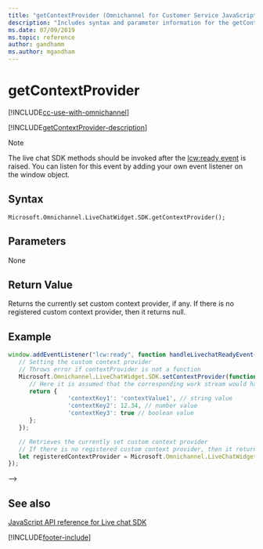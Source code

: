 ```yaml
---
title: "getContextProvider (Omnichannel for Customer Service JavaScript API reference) | MicrosoftDocs"
description: "Includes syntax and parameter information for the getContextProvider method in Omnichannel for Customer Service JavaScript API reference. Also included is a sample code for using the method."
ms.date: 07/09/2019
ms.topic: reference
author: gandhamm
ms.author: mgandham
---
```


# getContextProvider

[!INCLUDE[cc-use-with-omnichannel](../../../../includes/cc-use-with-omnichannel.md)]

[!INCLUDE[getContextProvider-description](../includes/getContextProvider-description.md)]

> [!NOTE]
> The live chat SDK methods should be invoked after the [lcw:ready event](../events/lcw-ready.md) is raised. You can listen for this event by adding your own event listener on the window object.

## Syntax

`Microsoft.Omnichannel.LiveChatWidget.SDK.getContextProvider();`

## Parameters

None

## Return Value

Returns the currently set custom context provider, if any. If there is no registered custom context provider, then it returns null.

## Example

```JavaScript
window.addEventListener("lcw:ready", function handleLivechatReadyEvent(){
   // Setting the custom context provider
   // Throws error if contextProvider is not a function
   Microsoft.Omnichannel.LiveChatWidget.SDK.setContextProvider(function contextProvider(){
      // Here it is assumed that the corresponding work stream would have context variables with logical name of 'contextKey1', 'contextKey2', 'contextKey3'.
      return {
                 'contextKey1': 'contextValue1', // string value
                 'contextKey2': 12.34, // number value
                 'contextKey3': true // boolean value
      };
   });

   // Retrieves the currently set custom context provider
   // If there is no registered custom context provider, then it returns null
   let registeredContextProvider = Microsoft.Omnichannel.LiveChatWidget.SDK.getContextProvider();
});
```

-->

## See also

[JavaScript API reference for Live chat SDK](../../omnichannel-reference.md)


[!INCLUDE[footer-include]([!INCLUDE[footer-include](../../../includes/footer-banner.md)]
)]
